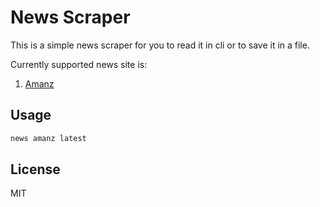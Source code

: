 # News Scraper

This is a simple news scraper for you to read it in cli or to save it in a file.

Currently supported news site is:
1. [Amanz](https://amanz.my)

## Usage

```bash
news amanz latest
```

## License
MIT